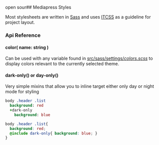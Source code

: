 open sour## Mediapress Styles

Most stylesheets are written in [Sass](http://sass-lang.com/guide) and uses [ITCSS](https://www.xfive.co/blog/itcss-scalable-maintainable-css-architecture/) as a guideline for project layout.

### Api Reference

#### color( name: string )

Can be used with any variable found in [src/sass/settings/_colors.scss_](_colors.scss_) to display colors relevant to the currently selected theme.

#### dark-only() or day-only()

Very simple mixins that allow you to inline target either only day or night mode for styling

```sass
body .header .list
  background: red
  +dark-only
    background: blue
```

```scss
body .header .list{
  background: red;
  @include dark-only{ background: blue; }
}
```
